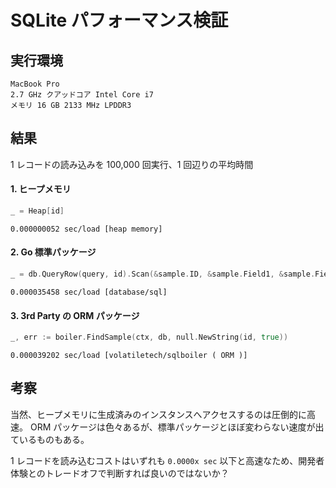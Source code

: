 # SQLite パフォーマンス検証

## 実行環境

```
MacBook Pro
2.7 GHz クアッドコア Intel Core i7
メモリ 16 GB 2133 MHz LPDDR3
```

## 結果

1 レコードの読み込みを 100,000 回実行、1 回辺りの平均時間

#### 1. ヒープメモリ

```go
_ = Heap[id]
```

```
0.000000052 sec/load [heap memory]
```

#### 2. Go 標準パッケージ

```go
_ = db.QueryRow(query, id).Scan(&sample.ID, &sample.Field1, &sample.Field2, &sample.Field3)
```

```
0.000035458 sec/load [database/sql]
```

#### 3. 3rd Party の ORM パッケージ

```go
_, err := boiler.FindSample(ctx, db, null.NewString(id, true))
```

```
0.000039202 sec/load [volatiletech/sqlboiler ( ORM )]
```

## 考察

当然、ヒープメモリに生成済みのインスタンスへアクセスするのは圧倒的に高速。
ORM パッケージは色々あるが、標準パッケージとほぼ変わらない速度が出ているものもある。

1 レコードを読み込むコストはいずれも `0.0000x sec` 以下と高速なため、開発者体験とのトレードオフで判断すれば良いのではないか？